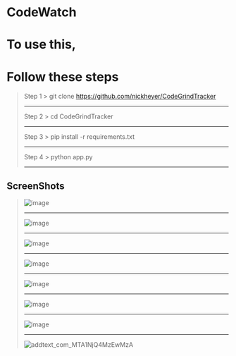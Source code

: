 # CodeWatch 

# To use this,
# Follow these steps
> Step 1 > git clone https://github.com/nickheyer/CodeGrindTracker
> ***
> Step 2 > cd CodeGrindTracker
> ***
> Step 3 > pip install -r requirements.txt 
> ***
> Step 4 > python app.py 
> ***

## ScreenShots
> ![image](https://user-images.githubusercontent.com/83342917/184480414-ce3801df-196a-4b7d-9b62-022cb5fefedc.png)
> ***
> ![image](https://user-images.githubusercontent.com/83342917/184542048-31026299-95e4-4dbb-976d-c4346a15829c.png)
> ***
> ![image](https://user-images.githubusercontent.com/83342917/184542109-ef3aef58-5afe-4c9c-b9e8-ac063070bad1.png)
> ***
> ![image](https://user-images.githubusercontent.com/83342917/184542136-50dab396-44e8-469e-8908-7079d2ff5ccb.png)
> ***
> ![image](https://user-images.githubusercontent.com/83342917/184542172-2fb97603-8cd9-4484-96ef-f49ed222fb40.png)
> ***
> ![image](https://user-images.githubusercontent.com/83342917/184542187-a74acfc6-0615-4b2e-9f1a-9118d73b6753.png)
> ***
> ![image](https://user-images.githubusercontent.com/83342917/184542215-fcee7b08-cb61-4d1d-ac23-f2ddb972c02b.png)
> ***
> ![addtext_com_MTA1NjQ4MzEwMzA](https://user-images.githubusercontent.com/83342917/184542740-0b61bc1a-20b4-46ce-b68d-35b3714be0b4.png)




